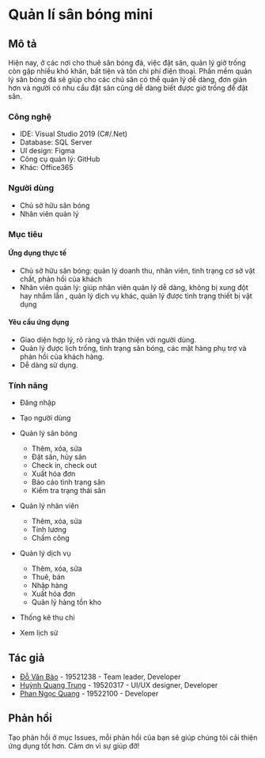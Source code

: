 # Quản lí sân bóng mini

## Mô tả

Hiện nay, ở các nơi cho thuê sân bóng đá, việc đặt sân, quản lý giờ trống còn gặp nhiều khó khăn, bất tiện và tốn chi phí điện thoại. Phần mềm quản lý sân bóng đá sẽ giúp cho các chủ sân có thể quản lý dễ dàng, đơn giản hơn và người có nhu cầu đặt sân cũng dễ dàng biết được giờ trống để đặt sân.

### Công nghệ

* IDE: Visual Studio 2019 (C#/.Net)
* Database: SQL Server
* UI design: Figma
* Công cụ quản lý: GitHub
* Khác: Office365

### Người dùng

* Chủ sở hữu sân bóng
* Nhân viên quản lý

### Mục tiêu

#### Ứng dụng thực tế

* Chủ sở hữu sân bóng: quản lý doanh thu, nhân viên, tình trạng cơ sở vật chất, phản hồi của khách
* Nhân viên quản lý: giúp nhân viên quản lý dễ dàng, không bị xung đột hay nhầm lẫn , quản lý dịch vụ khác, quản lý được tình trạng thiết bị vật dụng

#### Yêu cầu ứng dụng

* Giao diện hợp lý, rõ ràng và thân thiện với người dùng.
* Quản lý được lịch trống, tình trạng sân bóng, các mặt hàng phụ trợ và phản hồi của khách hàng.
* Dễ dàng sử dụng.

### Tính năng

* Đăng nhập

* Tạo người dùng

* Quản lý sân bóng

  * Thêm, xóa, sửa
  * Đặt sân, hủy sân
  * Check in, check out
  * Xuất hóa đơn
  * Báo cáo tình trạng sân
  * Kiểm tra trạng thái sân

* Quản lý nhân viên
  * Thêm, xóa, sửa
  * Tính lương
  * Chấm công

* Quản lý dịch vụ
  * Thêm, xóa, sửa
  * Thuê, bán
  * Nhập hàng
  * Xuất hóa đơn
  * Quản lý hàng tồn kho

* Thống kê thu chi

* Xem lịch sử

## Tác giả

* [Đỗ Văn Bảo](https://www.facebook.com/ghostlove1001) - 19521238 - Team leader, Developer
* [Huỳnh Quang Trung](https://www.facebook.com/hqt234) - 19520317 - UI/UX designer, Developer
* [Phan Ngọc Quang](https://www.facebook.com/quangs.pn) - 19522100 - Developer

## Phản hồi

Tạo phản hồi ở mục Issues, mỗi phản hồi của bạn sẽ giúp chúng tôi cải thiện ứng dụng tốt hơn. Cảm ơn vì sự giúp đỡ!